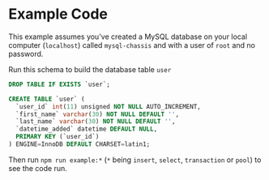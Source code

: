 # Example Code

This example assumes you've created a MySQL database on your local computer (`localhost`) called `mysql-chassis` and with a user of `root` and no password.

Run this schema to build the database table `user`

```sql
DROP TABLE IF EXISTS `user`;

CREATE TABLE `user` (
  `user_id` int(11) unsigned NOT NULL AUTO_INCREMENT,
  `first_name` varchar(30) NOT NULL DEFAULT '',
  `last_name` varchar(30) NOT NULL DEFAULT '',
  `datetime_added` datetime DEFAULT NULL,
  PRIMARY KEY (`user_id`)
) ENGINE=InnoDB DEFAULT CHARSET=latin1;
```

Then run `npm run example:*` (`*` being `insert`, `select`, `transaction` or `pool`) to see the code run.
